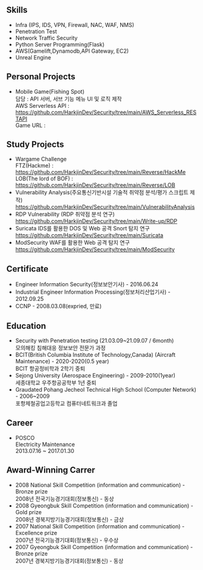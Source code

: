 ## Skills
- Infra (IPS, IDS, VPN, Firewall, NAC, WAF, NMS)
- Penetration Test
- Network Traffic Security
- Python Server Programming(Flask)
- AWS(Gamelift,Dynamodb,API Gateway, EC2)
- Unreal Engine

## Personal Projects
- Mobile Game(Fishing Spot)  
  담당 : API 서버, 서브 기능 메뉴 UI 및 로직 제작   
  AWS Serverless API : https://github.com/HarkjinDev/Security/tree/main/AWS_Serverless_RESTAPI   
  Game URL : 

## Study Projects
- Wargame Challenge   
  FTZ(Hackme) : https://github.com/HarkjinDev/Security/tree/main/Reverse/HackMe   
  LOB(The lord of BOF) : https://github.com/HarkjinDev/Security/tree/main/Reverse/LOB
- Vulnerability Analysis(주요통신기반시설 기술적 취약점 분석/평가 스크립트 제작)   
  https://github.com/HarkjinDev/Security/tree/main/VulnerabilityAnalysis
- RDP Vulnerability (RDP 취약점 분석 연구)   
  https://github.com/HarkjinDev/Security/tree/main/Write-up/RDP
- Suricata IDS를 활용한 DOS 및 Web 공격 Snort 탐지 연구   
  https://github.com/HarkjinDev/Security/tree/main/Suricata
- ModSecurity WAF를 활용한 Web 공격 탐지 연구   
  https://github.com/HarkjinDev/Security/tree/main/ModSecurity

## Certificate
- Engineer Information Security(정보보안기사) - 2016.06.24
- Industrial Engineer Information Processing(정보처리산업기사) - 2012.09.25
- CCNP - 2008.03.08(expried, 만료)

## Education
- Security with Penetration testing (21.03.09~21.09.07 / 6month)   
  모의해킹 침해대응 정보보안 전문가 과정
- BCIT(British Columbia Institute of Technology,Canada) (Aircraft Maintenance) - 2020-2020(0.5 year)   
  BCIT 항공정비학과 2학기 중퇴
- Sejong University (Aerospace Engineering) - 2009-2010(1year)   
  세종대학교 우주항공공학부 1년 중퇴
- Graudated Pohang Jecheol Technical High School (Computer Network) - 2006~2009   
  포항제철공업고등학교 컴퓨터네트워크과 졸업 

## Career
- POSCO   
  Electricity Maintenance   
  2013.07.16 ~ 2017.01.30

## Award-Winning Carrer
- 2008 National Skill Competition (information and communication) - Bronze prize   
  2008년 전국기능경기대회(정보통신) - 동상
- 2008 Gyeongbuk Skill Competition (information and communication) - Gold prize   
  2008년 경북지방기능경기대회(정보통신) - 금상
- 2007 National Skill Competition (information and communication) - Excellence prize   
  2007년 전국기능경기대회(정보통신) - 우수상
- 2007 Gyeongbuk Skill Competition (information and communication) - Bronze prize   
  2007년 경북지방기능경기대회(정보통신) - 동상
